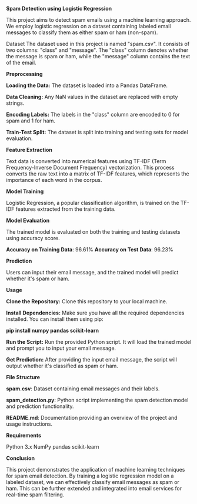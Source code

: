 **Spam Detection using Logistic Regression**

This project aims to detect spam emails using a machine learning approach. We employ logistic regression on a dataset containing labeled email messages to classify them as either spam or ham (non-spam).

Dataset
The dataset used in this project is named "spam.csv". It consists of two columns: "class" and "message". The "class" column denotes whether the message is spam or ham, while the "message" column contains the text of the email.

**Preprocessing**

**Loading the Data:** The dataset is loaded into a Pandas DataFrame.

**Data Cleaning:** Any NaN values in the dataset are replaced with empty strings.

**Encoding Labels:** The labels in the "class" column are encoded to 0 for spam and 1 for ham.

**Train-Test Split:** The dataset is split into training and testing sets for model evaluation.

**Feature Extraction**

Text data is converted into numerical features using TF-IDF (Term Frequency-Inverse Document Frequency) vectorization. This process converts the raw text into a matrix of TF-IDF features, which represents the importance of each word in the corpus.

**Model Training**

Logistic Regression, a popular classification algorithm, is trained on the TF-IDF features extracted from the training data.

**Model Evaluation**

The trained model is evaluated on both the training and testing datasets using accuracy score.

**Accuracy on Training Data**: 96.61%
**Accuracy on Test Data**: 96.23%

**Prediction**

Users can input their email message, and the trained model will predict whether it's spam or ham.

**Usage**

**Clone the Repository:** Clone this repository to your local machine.

**Install Dependencies:** Make sure you have all the required dependencies installed. You can install them using pip:

**pip install numpy pandas scikit-learn**

**Run the Script:** Run the provided Python script. It will load the trained model and prompt you to input your email message.

**Get Prediction:** After providing the input email message, the script will output whether it's classified as spam or ham.

**File Structure**

**spam.csv**: Dataset containing email messages and their labels.

**spam_detection.py**: Python script implementing the spam detection model and prediction functionality.

**README.md**: Documentation providing an overview of the project and usage instructions.

**Requirements**

Python 3.x
NumPy
pandas
scikit-learn

**Conclusion**

This project demonstrates the application of machine learning techniques for spam email detection. By training a logistic regression model on a labeled dataset, we can effectively classify email messages as spam or ham. This can be further extended and integrated into email services for real-time spam filtering.
